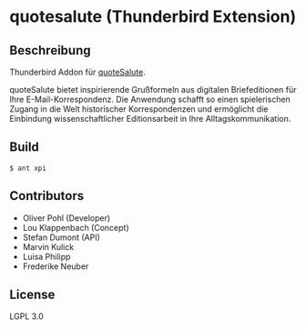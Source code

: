 # quotesalute (Thunderbird Extension)

## Beschreibung

Thunderbird Addon für [quoteSalute](https://correspsearch.net/quotesalute/index.xql).

quoteSalute bietet inspirierende Grußformeln aus digitalen Briefeditionen für Ihre E-Mail-Korrespondenz. Die Anwendung schafft so einen spielerischen Zugang in die Welt historischer Korrespondenzen und ermöglicht die Einbindung wissenschaftlicher Editionsarbeit in Ihre Alltagskommunikation.

## Build

```
$ ant xpi
```

## Contributors

* Oliver Pohl (Developer)
* Lou Klappenbach (Concept)
* Stefan Dumont (API)
* Marvin Kulick
* Luisa Philipp
* Frederike Neuber

## License

LGPL 3.0
